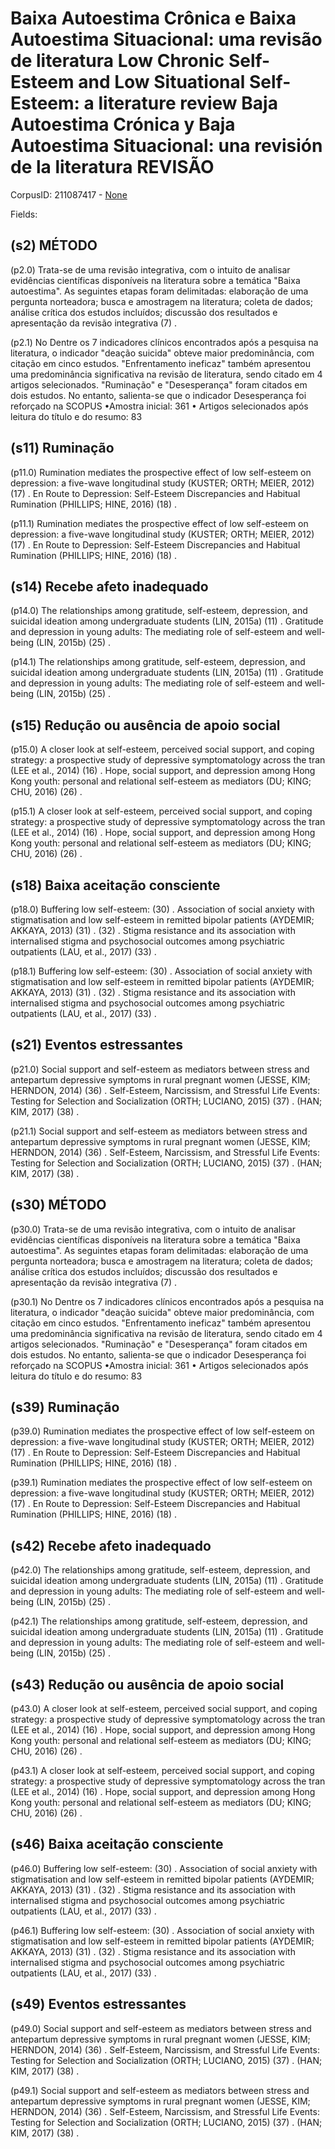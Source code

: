 # Baixa Autoestima Crônica e Baixa Autoestima Situacional: uma revisão de literatura Low Chronic Self-Esteem and Low Situational Self-Esteem: a literature review Baja Autoestima Crónica y Baja Autoestima Situacional: una revisión de la literatura REVISÃO

CorpusID: 211087417 - [None](None)

Fields: 

## (s2) MÉTODO
(p2.0) Trata-se de uma revisão integrativa, com o intuito de analisar evidências científicas disponíveis na literatura sobre a temática "Baixa autoestima". As seguintes etapas foram delimitadas: elaboração de uma pergunta norteadora; busca e amostragem na literatura; coleta de dados; análise crítica dos estudos incluídos; discussão dos resultados e apresentação da revisão integrativa (7) .

(p2.1) No Dentre os 7 indicadores clínicos encontrados após a pesquisa na literatura, o indicador "deação suicida" obteve maior predominância, com citação em cinco estudos. "Enfrentamento ineficaz" também apresentou uma predominância significativa na revisão de literatura, sendo citado em 4 artigos selecionados. "Ruminação" e "Desesperança" foram citados em dois estudos. No entanto, salienta-se que o indicador Desesperança foi reforçado na SCOPUS •Amostra inicial: 361 • Artigos selecionados após leitura do título e do resumo: 83
## (s11) Ruminação
(p11.0) Rumination mediates the prospective effect of low self-esteem on depression: a five-wave longitudinal study (KUSTER; ORTH; MEIER, 2012) (17) . En Route to Depression: Self-Esteem Discrepancies and Habitual Rumination (PHILLIPS; HINE, 2016) (18) .

(p11.1) Rumination mediates the prospective effect of low self-esteem on depression: a five-wave longitudinal study (KUSTER; ORTH; MEIER, 2012) (17) . En Route to Depression: Self-Esteem Discrepancies and Habitual Rumination (PHILLIPS; HINE, 2016) (18) .
## (s14) Recebe afeto inadequado
(p14.0) The relationships among gratitude, self-esteem, depression, and suicidal ideation among undergraduate students (LIN, 2015a) (11) . Gratitude and depression in young adults: The mediating role of self-esteem and well-being (LIN, 2015b) (25) .

(p14.1) The relationships among gratitude, self-esteem, depression, and suicidal ideation among undergraduate students (LIN, 2015a) (11) . Gratitude and depression in young adults: The mediating role of self-esteem and well-being (LIN, 2015b) (25) .
## (s15) Redução ou ausência de apoio social
(p15.0) A closer look at self-esteem, perceived social support, and coping strategy: a prospective study of depressive symptomatology across the tran (LEE et al., 2014) (16) . Hope, social support, and depression among Hong Kong youth: personal and relational self-esteem as mediators (DU; KING; CHU, 2016) (26) .

(p15.1) A closer look at self-esteem, perceived social support, and coping strategy: a prospective study of depressive symptomatology across the tran (LEE et al., 2014) (16) . Hope, social support, and depression among Hong Kong youth: personal and relational self-esteem as mediators (DU; KING; CHU, 2016) (26) .
## (s18) Baixa aceitação consciente
(p18.0) Buffering low self-esteem:  (30) . Association of social anxiety with stigmatisation and low self-esteem in remitted bipolar patients (AYDEMIR; AKKAYA, 2013) (31) .  (32) . Stigma resistance and its association with internalised stigma and psychosocial outcomes among psychiatric outpatients (LAU, et al., 2017) (33) .

(p18.1) Buffering low self-esteem:  (30) . Association of social anxiety with stigmatisation and low self-esteem in remitted bipolar patients (AYDEMIR; AKKAYA, 2013) (31) .  (32) . Stigma resistance and its association with internalised stigma and psychosocial outcomes among psychiatric outpatients (LAU, et al., 2017) (33) .
## (s21) Eventos estressantes
(p21.0) Social support and self-esteem as mediators between stress and antepartum depressive symptoms in rural pregnant women (JESSE, KIM; HERNDON, 2014) (36) . Self-Esteem, Narcissism, and Stressful Life Events: Testing for Selection and Socialization (ORTH; LUCIANO, 2015) (37) . (HAN; KIM, 2017) (38) .

(p21.1) Social support and self-esteem as mediators between stress and antepartum depressive symptoms in rural pregnant women (JESSE, KIM; HERNDON, 2014) (36) . Self-Esteem, Narcissism, and Stressful Life Events: Testing for Selection and Socialization (ORTH; LUCIANO, 2015) (37) . (HAN; KIM, 2017) (38) .
## (s30) MÉTODO
(p30.0) Trata-se de uma revisão integrativa, com o intuito de analisar evidências científicas disponíveis na literatura sobre a temática "Baixa autoestima". As seguintes etapas foram delimitadas: elaboração de uma pergunta norteadora; busca e amostragem na literatura; coleta de dados; análise crítica dos estudos incluídos; discussão dos resultados e apresentação da revisão integrativa (7) .

(p30.1) No Dentre os 7 indicadores clínicos encontrados após a pesquisa na literatura, o indicador "deação suicida" obteve maior predominância, com citação em cinco estudos. "Enfrentamento ineficaz" também apresentou uma predominância significativa na revisão de literatura, sendo citado em 4 artigos selecionados. "Ruminação" e "Desesperança" foram citados em dois estudos. No entanto, salienta-se que o indicador Desesperança foi reforçado na SCOPUS •Amostra inicial: 361 • Artigos selecionados após leitura do título e do resumo: 83
## (s39) Ruminação
(p39.0) Rumination mediates the prospective effect of low self-esteem on depression: a five-wave longitudinal study (KUSTER; ORTH; MEIER, 2012) (17) . En Route to Depression: Self-Esteem Discrepancies and Habitual Rumination (PHILLIPS; HINE, 2016) (18) .

(p39.1) Rumination mediates the prospective effect of low self-esteem on depression: a five-wave longitudinal study (KUSTER; ORTH; MEIER, 2012) (17) . En Route to Depression: Self-Esteem Discrepancies and Habitual Rumination (PHILLIPS; HINE, 2016) (18) .
## (s42) Recebe afeto inadequado
(p42.0) The relationships among gratitude, self-esteem, depression, and suicidal ideation among undergraduate students (LIN, 2015a) (11) . Gratitude and depression in young adults: The mediating role of self-esteem and well-being (LIN, 2015b) (25) .

(p42.1) The relationships among gratitude, self-esteem, depression, and suicidal ideation among undergraduate students (LIN, 2015a) (11) . Gratitude and depression in young adults: The mediating role of self-esteem and well-being (LIN, 2015b) (25) .
## (s43) Redução ou ausência de apoio social
(p43.0) A closer look at self-esteem, perceived social support, and coping strategy: a prospective study of depressive symptomatology across the tran (LEE et al., 2014) (16) . Hope, social support, and depression among Hong Kong youth: personal and relational self-esteem as mediators (DU; KING; CHU, 2016) (26) .

(p43.1) A closer look at self-esteem, perceived social support, and coping strategy: a prospective study of depressive symptomatology across the tran (LEE et al., 2014) (16) . Hope, social support, and depression among Hong Kong youth: personal and relational self-esteem as mediators (DU; KING; CHU, 2016) (26) .
## (s46) Baixa aceitação consciente
(p46.0) Buffering low self-esteem:  (30) . Association of social anxiety with stigmatisation and low self-esteem in remitted bipolar patients (AYDEMIR; AKKAYA, 2013) (31) .  (32) . Stigma resistance and its association with internalised stigma and psychosocial outcomes among psychiatric outpatients (LAU, et al., 2017) (33) .

(p46.1) Buffering low self-esteem:  (30) . Association of social anxiety with stigmatisation and low self-esteem in remitted bipolar patients (AYDEMIR; AKKAYA, 2013) (31) .  (32) . Stigma resistance and its association with internalised stigma and psychosocial outcomes among psychiatric outpatients (LAU, et al., 2017) (33) .
## (s49) Eventos estressantes
(p49.0) Social support and self-esteem as mediators between stress and antepartum depressive symptoms in rural pregnant women (JESSE, KIM; HERNDON, 2014) (36) . Self-Esteem, Narcissism, and Stressful Life Events: Testing for Selection and Socialization (ORTH; LUCIANO, 2015) (37) . (HAN; KIM, 2017) (38) .

(p49.1) Social support and self-esteem as mediators between stress and antepartum depressive symptoms in rural pregnant women (JESSE, KIM; HERNDON, 2014) (36) . Self-Esteem, Narcissism, and Stressful Life Events: Testing for Selection and Socialization (ORTH; LUCIANO, 2015) (37) . (HAN; KIM, 2017) (38) .

